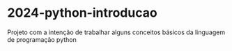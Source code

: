 # 2024-python-introducao
Projeto com a intenção de trabalhar alguns conceitos básicos da linguagem de programação python
